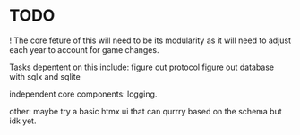 # TODO

! The core feture of this will need to be its modularity as it will need to adjust each year to account for game changes.

Tasks depentent on this include:
figure out protocol
figure out database with sqlx and sqlite

independent core components:
logging.


other:
maybe try a basic htmx ui that can qurrry based on the schema but idk yet.

